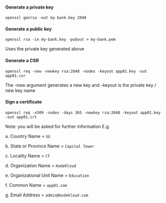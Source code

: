 #### Generate a private key
```
openssl genrsa -out my-bank.key 2048
```

#### Generate a public key
```
openssl rsa -in my-bank.key -pubout > my-bank.pem
```
Uses the private key generated above

#### Generate a CSR
```
openssl req -new -newkey rsa:2048 -nodes -keyout app01.key -out app01.csr
```
The -new argument generates a new key and -keyout is the private key / new key name

#### Sign a certificate
```
openssl req -x509 -nodes -days 365 -newkey rsa:2048 -keyout app01.key -out app01.crt
```

Note: you will be asked for further information E.g.

a. Country Name = `SG`

b. State or Province Name = `Capital Tower`

c. Locality Name = `CT`

d. Organization Name = `KodeKloud`

e. Organizational Unit Name = `Education`

f. Common Name = `app01.com`

g. Email Address = `admin@kodekloud.com`